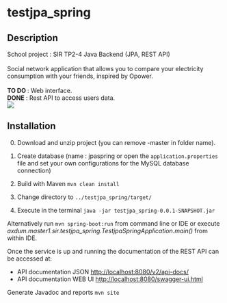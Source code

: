 # testjpa_spring
## Description
School project : SIR TP2-4 Java Backend (JPA, REST API)<br><br>
Social network application that allows you to compare your electricity consumption with your friends, inspired by Opower.<br><br>
<b>TO DO </b>: Web interface.
<br><b>DONE</b> : Rest API to access users data.<br>
<img src="https://user-images.githubusercontent.com/31796081/36879851-fa103886-1dc5-11e8-8575-b6e5c164ed1f.png">
## Installation
0. Download and unzip project (you can remove -master in folder name).

1. Create database (name : jpaspring or open the `application.properties` file and set your own configurations for the
       MySQL database connection)
    
2. Build with Maven ```mvn clean install```  
    
3. Change directory to ```../testjpa_spring/target/```
     
4. Execute in the terminal ```java -jar testjpa_spring-0.0.1-SNAPSHOT.jar``` 
    
Alternatively run ```mvn spring-boot:run``` from command line or IDE or execute *axdum.master1.sir.testjpa_spring.TestjpaSpringApplication.main()* from within IDE.

Once the service is up and running the documentation of the REST API can be accessed at:
    
* API documentation JSON [http://localhost:8080/v2/api-docs/](http://localhost:8080/v2/api-docs)
* API documentation WEB UI [http://localhost:8080/swagger-ui.html](http://localhost:8080/swagger-ui.html)

Generate Javadoc and reports ```mvn site```
